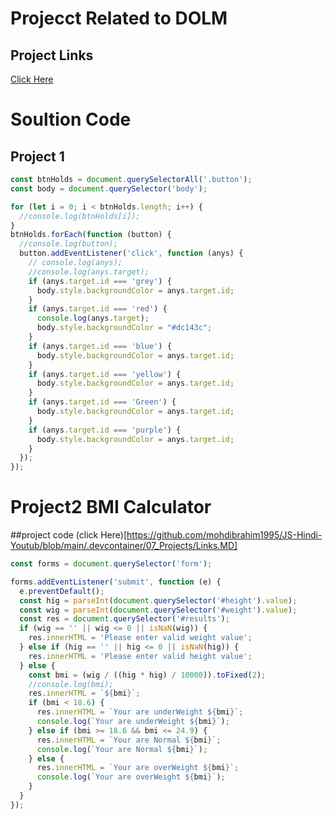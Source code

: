 # Projecct Related to DOLM

## Project Links

[Click Here](https://github.com/mohdibrahim1995/JS-Hindi-Youtub/blob/main/.devcontainer/07_Projects/Links.MD)

# Soultion Code
## Project 1

```javascript
const btnHolds = document.querySelectorAll('.button');
const body = document.querySelector('body');

for (let i = 0; i < btnHolds.length; i++) {
  //console.log(btnHolds[i]);
}
btnHolds.forEach(function (button) {
  //console.log(button);
  button.addEventListener('click', function (anys) {
    // console.log(anys);
    //console.log(anys.target);
    if (anys.target.id === 'grey') {
      body.style.backgroundColor = anys.target.id;
    }
    if (anys.target.id === 'red') {
      console.log(anys.target);
      body.style.backgroundColor = "#dc143c";
    }
    if (anys.target.id === 'blue') {
      body.style.backgroundColor = anys.target.id;
    }
    if (anys.target.id === 'yellow') {
      body.style.backgroundColor = anys.target.id;
    }
    if (anys.target.id === 'Green') {
      body.style.backgroundColor = anys.target.id;
    }
    if (anys.target.id === 'purple') {
      body.style.backgroundColor = anys.target.id;
    }
  });
});

```

# Project2 BMI Calculator
##project code
(click Here)[https://github.com/mohdibrahim1995/JS-Hindi-Youtub/blob/main/.devcontainer/07_Projects/Links.MD]


```JavaScript
const forms = document.querySelector('form');

forms.addEventListener('submit', function (e) {
  e.preventDefault();
  const hig = parseInt(document.querySelector('#height').value);
  const wig = parseInt(document.querySelector('#weight').value);
  const res = document.querySelector('#results');
  if (wig == '' || wig <= 0 || isNaN(wig)) {
    res.innerHTML = 'Please enter valid weight value';
  } else if (hig == '' || hig <= 0 || isNaN(hig)) {
    res.innerHTML = 'Please enter valid height value';
  } else {
    const bmi = (wig / ((hig * hig) / 10000)).toFixed(2);
    //console.log(bmi);
    res.innerHTML = `${bmi}`;
    if (bmi < 18.6) {
      res.innerHTML = `Your are underWeight ${bmi}`;
      console.log(`Your are underWeight ${bmi}`);
    } else if (bmi >= 18.6 && bmi <= 24.9) {
      res.innerHTML = `Your are Normal ${bmi}`;
      console.log(`Your are Normal ${bmi}`);
    } else {
      res.innerHTML = `Your are overWeight ${bmi}`;
      console.log(`Your are overWeight ${bmi}`);
    }
  }
});



```


